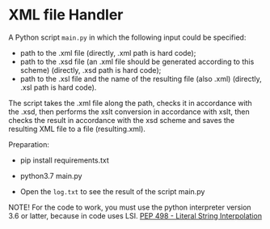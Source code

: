 XML file Handler
========================================================

A Python script ```main.py``` in which the following input could be specified:
- path to the .xml file (directly, .xml path is hard code);
- path to the .xsd file (an .xml file should be generated according to this scheme) (directly, .xsd path is hard code);
- path to the .xsl file and the name of the resulting file (also .xml) (directly, .xsl path is hard code).

The script takes the .xml file along the path, checks it in accordance with the .xsd, then performs the xslt conversion in accordance with xslt, then checks the result in accordance with the xsd scheme and saves the resulting XML file to a file (resulting.xml).

Preparation:

* pip install requirements.txt

* python3.7 main.py

* Open the ```log.txt``` to see the result of the script main.py

NOTE!
For the code to work, you must use the python interpreter version 3.6 or latter, because in code uses
LSI. 
[PEP 498 - Literal String Interpolation](https://www.python.org/dev/peps/pep-0498/)
